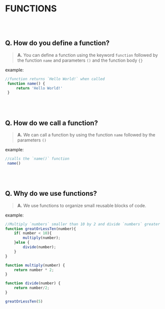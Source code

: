 # FUNCTIONS

<br>
<br>

## **Q. How do you define a function?**

> **A.** You can define a function using the keyword `function` followed by the function `name` and parameters `()` and the function body `{}`

example:
```js
//function returns `Hello World!` when called
 function name() {
     return 'Hello World!'
 }

```
<br>
<br>

## **Q. How do we call a function?**

> **A.** We can call a function by using the function `name` followed by the parameters `()`

example:
```js
//calls the `name()` function
 name()
```
<br>
<br>

## **Q. Why do we use functions?**

> **A.** We use functions to organize small reusable blocks of code.

example:
```js
//Multiply `numbers` smaller than 10 by 2 and divide `numbers` greater than 10 by 2
function greatOrLessTen(number){
    if( number < 10){
        multiply(number);
    }else {
        divide(number);
    }
}

function multiply(number) {
    return number * 2;
}

function divide(number) {
    return number/2;
}

greatOrLessTen(5)

```
